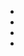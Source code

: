<link href="//netdna.bootstrapcdn.com/font-awesome/4.0.3/css/font-awesome.css" rel="stylesheet">
<style>
ul {
    overflow: auto;
}
 
ul li {
    list-style-type: none;
    float: left;
}
 
ul li a i {
    background: #205D7A;
    color: #fff;
    width: 40px;
    height: 40px;
    border-radius: 20px;
    font-size: 25px;
    text-align: center;
    margin-right: 10px;
    padding-top: 15%;
    transition: all 0.2s ease-in-out;
}
.fa-facebook {
    background:#3b5998
} 
.fa-linkedin {
    background:#007bb6
}
.fa-twitter {
    background:#00aced
}
.google-plus {
    background:#dd4b39
}
ul li a i:hover {
    opacity: .7;
}
</style>
 
<ul>
    <li><a href="http://facebook.com/"><i class="fa fa-facebook"></i></a></li>
    <li><a href="http://linkedin.com/"><i class="fa fa-linkedin"></i></a></li>
    <li><a href="http://twitter.com/"><i class="fa fa-twitter"></i></a></li>
    <li><a href="http://plus.google.com/"><i class="fa fa-google-plus"></i> </a></li>
</ul>
